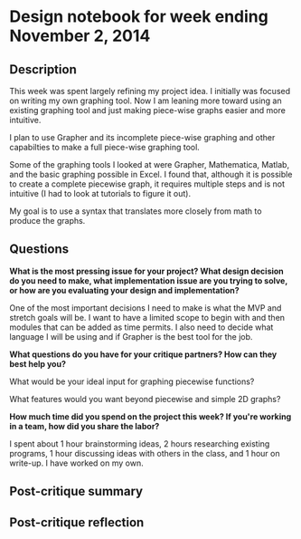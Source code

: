 # Design notebook for week ending November 2, 2014

## Description

This week was spent largely refining my project idea. I initially was focused
on writing my own graphing tool. Now I am leaning more toward using an existing
graphing tool and just making piece-wise graphs easier and more intuitive.

I plan to use Grapher and its incomplete piece-wise graphing and other
capabilties to make a full piece-wise graphing tool.  

Some of the graphing tools I looked at were Grapher, Mathematica, Matlab, 
and the basic graphing possible in Excel. I found that, although it is possible
to create a complete piecewise graph, it requires multiple steps and is not
intuitive (I had to look at tutorials to figure it out).

My goal is to use a syntax that translates more closely from math to produce
the graphs.

## Questions

**What is the most pressing issue for your project? What design decision do
you need to make, what implementation issue are you trying to solve, or how
are you evaluating your design and implementation?**

One of the most important decisions I need to make is what the MVP and stretch
goals will be. I want to have a limited scope to begin with and then modules
that can be added as time permits. I also need to decide what language I will
be using and if Grapher is the best tool for the job.  

**What questions do you have for your critique partners? How can they best help
you?**

What would be your ideal input for graphing piecewise functions?

What features would you want beyond piecewise and simple 2D graphs?

**How much time did you spend on the project this week? If you're working in a
team, how did you share the labor?**

I spent about 1 hour brainstorming ideas, 2 hours researching existing
programs, 1 hour discussing ideas with others in the class, and 1 hour on 
write-up. I have worked on my own.

## Post-critique summary

## Post-critique reflection
